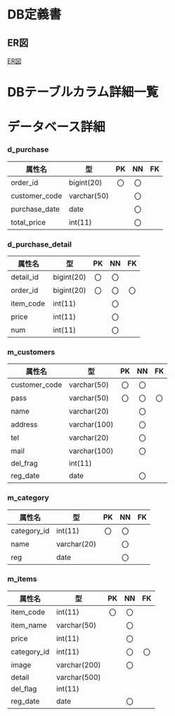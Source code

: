 # DB定義書
## ER図
[ER図]( https://github.com/aso2001362/2021sys-design/blob/main/Sample_ERD.md )

# DBテーブルカラム詳細一覧

# データベース詳細

### d_purchase
|属性名　　 |型　　 |PK|NN|FK|
|----------|-------|:-:|:-:|:-:|
|order_id  |bigint(20)|〇|〇| |
|customer_code|varchar(50)| |〇| |
|purchase_date|date| |〇| |
|total_price|int(11)| |〇| |

### d_purchase_detail
|属性名　　 |型　　 |PK|NN|FK|
|----------|-------|:-:|:-:|:-:|
|detail_id|bigint(20)|〇|〇| |
|order_id|bigint(20)|〇|〇|〇|
|item_code|int(11)| |〇| |
|price|int(11)| |〇| |
|num|int(11)| |〇| |

### m_customers
|属性名　　 |型　　 |PK|NN|FK|
|----------|-------|:-:|:-:|:-:|
|customer_code|varchar(50)|〇|〇| |
|pass      |varchar(50)|〇|〇|〇|
|name      |varchar(20)| |〇| |
|address   |varchar(100)| |〇| |
|tel       |varchar(20)| |〇| |
|mail      |varchar(100)| |〇| |
|del_frag  |int(11)    | | | |
|reg_date  |date       | |〇| |

### m_category
|属性名　　 |型　　 |PK|NN|FK|
|----------|-------|:-:|:-:|:-:|
|category_id|int(11)|〇|〇| |
|name      |varchar(20)| |〇| |
|reg       |date   | |〇| |

### m_items
|属性名　　 |型　　 |PK|NN|FK|
|----------|-------|:-:|:-:|:-:|
|item_code |int(11)|〇|〇| |
|item_name |varchar(50)| |〇| |
|price     |int(11)| |〇| |
|category_id|int(11)| |〇|〇|
|image     |varchar(200)| |〇| |
|detail    |varchar(500)| | | |
|del_flag  |int(11)| | | |
|reg_date  |date   | |〇| |


